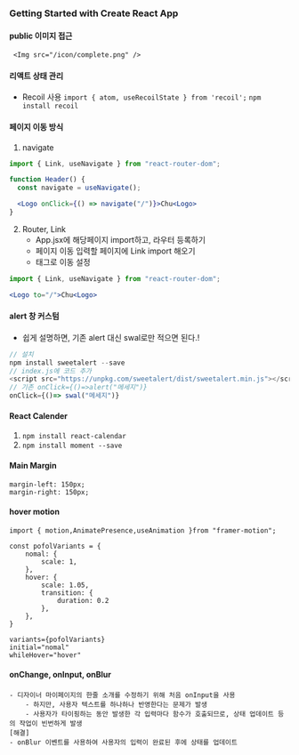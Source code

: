 ### Getting Started with Create React App

#### public 이미지 접근
``` <Img src="/icon/complete.png" />```

#### 리액트 상태 관리
- Recoil 사용
```import { atom, useRecoilState } from 'recoil';```
```npm install recoil```


#### 페이지 이동 방식 
1. navigate 
```jsx
import { Link, useNavigate } from "react-router-dom";

function Header() {
  const navigate = useNavigate();

  <Logo onClick={() => navigate("/")}>Chu<Logo>
}
```
2. Router, Link
    - App.jsx에 해당페이지 import하고, 라우터 등록하기
    - 페이지 이동 입력할 페이지에 Link import 해오기
    - <Link> 태그로 이동 설정

```jsx
import { Link, useNavigate } from "react-router-dom";

<Logo to="/">Chu<Logo>
```

#### alert 창 커스텀
- 쉽게 설명하면, 기존 alert 대신 swal로만 적으면 된다.!
```js
// 설치
npm install sweetalert --save
// index.js에 코드 추가
<script src="https://unpkg.com/sweetalert/dist/sweetalert.min.js"></script>
// 기존 onClick={()=>alert("메세지")}
onClick={()=> swal("메세지")}

```

#### React Calender 

1. ```npm install react-calendar```
2. ```npm install moment --save ```


#### Main Margin
```
margin-left: 150px;
margin-right: 150px;

```

#### hover motion


```
import { motion,AnimatePresence,useAnimation }from "framer-motion";

const pofolVariants = {
	nomal: {
		scale: 1,
	},
	hover: {
		scale: 1.05,
		transition: {
			duration: 0.2
		},
	},
}

variants={pofolVariants}
initial="nomal"
whileHover="hover"
```

#### onChange, onInput, onBlur
```Text
- 디자이너 마이페이지의 한줄 소개를 수정하기 위해 처음 onInput을 사용
	- 하지만, 사용자 텍스트를 하나하나 반영한다는 문제가 발생
	- 사용자가 타이핑하는 동안 발생한 각 입력마다 함수가 호출되므로, 상태 업데이트 등의 작업이 빈번하게 발생
[해결]
- onBlur 이벤트를 사용하여 사용자의 입력이 완료된 후에 상태를 업데이트
```